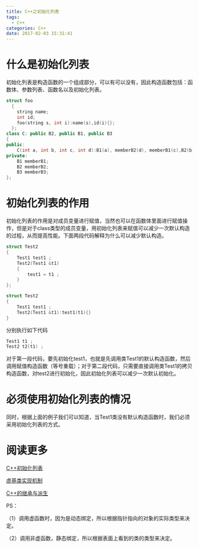 ```yaml
---
title: C++之初始化列表
tags:
  - C++
categories: C++
date: 2017-02-03 15:31:41
---
```


# 什么是初始化列表

初始化列表是构造函数的一个组成部分，可以有可以没有，因此构造函数包括：函数体、参数列表、函数名以及初始化列表。

<!-- more -->

```C++
struct foo
  {
    string name;
  	int id;
  	foo(string s, int i):name(s),id(i){};
  };
class C: public B2, public B1, public B3
{
public:
    C(int a, int b, int c, int d):B1(a), memberB2(d), memberB1(c),B2(b){}
private:
    B1 memberB1;
    B2 memberB2;
    B3 memberB3;
};
```

# 初始化列表的作用

初始化列表的作用是对成员变量进行赋值，当然也可以在函数体里面进行赋值操作，但是对于class类型的成员变量，用初始化列表来赋值可以减少一次默认构造的过程，从而提高性能。下面两段代码解释为什么可以减少默认构造。

```c++
struct Test2
{
    Test1 test1 ;
    Test2(Test1 &t1)
    {
        test1 = t1 ;
    }
};
```

```c++
struct Test2
{
    Test1 test1 ;
    Test2(Test1 &t1):test1(t1){}
}
```

分别执行如下代码

```c++
Test1 t1 ;
Test2 t2(t1) ;
```

对于第一段代码，要先初始化test1，也就是先调用类Test1的默认构造函数，然后调用赋值构造函数（等号重载）；对于第二段代码，只需要直接调用类Test1的拷贝构造函数，对test2进行初始化，因此初始化列表可以减少一次默认初始化。

# 必须使用初始化列表的情况

同时，根据上面的例子我们可以知道，当Test1类没有默认构造函数时，我们必须采用初始化列表的方式。

# 阅读更多

[C++初始化列表](http://www.cnblogs.com/graphics/archive/2010/07/04/1770900.html)

[虚基类实现机制](http://blog.csdn.net/jiangnanyouzi/article/details/3721091)

[C++的继承与派生](http://www.cnblogs.com/fzhe/archive/2012/12/25/2832250.html)

PS：

（1）调用虚函数时，因为是动态绑定，所以根据指针指向的对象的实际类型来决定。

（2）调用非虚函数，静态绑定，所以根据表面上看到的类的类型来决定。